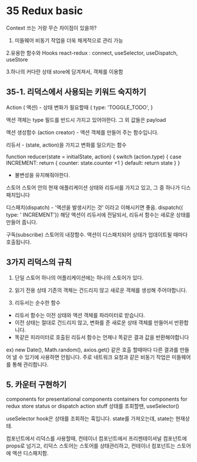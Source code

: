 # 35 Redux basic

Context 쓰는 거랑 무슨 차이점이 있을까?

1. 미들웨어
   비동기 작업을 더욱 채게적으로 관리 가능

2.유용한 함수와 Hooks
react-redux : connect, useSelector, useDispatch, useStore

3.하나의 커다란 상태
store에 담겨져서, 객체를 이용함

## 35-1. 리덕스에서 사용되는 키워드 숙지하기

Action ( 액션) - 상태 변화가 필요할때
{
type: 'TOGGLE_TODO',
}

액션 객체는 type 필드를 반드시 가지고 있어야한다. 그 외 값들은 payload

액션 생성함수 (action creator) - 액션 객체를 만들어 주는 함수입니다.

리듀서 - (state, action)을 가지고 변화를 일으키는 함수

function reducer(state = initialState, action) {
switch (action.type) {
case INCREMENT:
return {
counter: state.counter +1
}
default:
return state
}
}

- 불변성을 유지해줘야한다.

스토어
스토어 안의 현재 애플리케이션 상태와 리듀서를 가지고 있고, 그 중 하나가 디스패치입니다

디스패치(dispatch) - '액션을 발생시키는 것' 이라고 이해시키면 좋음.
dispatch({ type: ' INCREMENT'})
해당 액션이 리듀서에 전달되서, 리듀서 함수는 새로운 상태를 만들어 줍니다.

구독(subscribe)
스토어의 내장함수. 액션이 디스패치되어 상태가 업데이트될 때마다 호출됩니다.

## 3가지 리덕스의 규칙

1. 단일 스토어
   하나의 어플리케이션에는 하나의 스토어가 있다.

2. 읽기 전용 상태
   기존의 객체는 건드리지 않고 새로운 객체를 생성해 주어야합니다.

3. 리듀서는 순수한 함수

- 리듀서 함수는 이전 상태와 액션 객체를 파라미터로 받습니다.
- 이전 상태는 절대로 건드리지 않고, 변화를 준 새로운 상태 객체를 만들어서 반환합니다.
- 똑같은 피라미터로 호출된 리듀서 함수는 언제나 똑같은 결과 값을 반환해야합니다

ex) new Date(), Math.random(), axios.get() 같은 호출 할때마다 다른 결과를 만들어 낼 수 있기에 사용하면 안됩니다.
주로 네트워크 요청과 같은 비동기 작업은 미들웨어를 통해 관리합니다.

## 5. 카운터 구현하기

components for presentational components
containers for components for redux store status or dispatch action stuff
상태를 조회할땐, useSelector()

useSelector hook은 상태를 조회하는 훅입니다. state를 가져오는데, state는 현재상태.

컴포넌트에서 리덕스를 사용할때, 컨테이너 컴포넌트에서 프리젠테이셔널 컴포넌트에 props로 넘기고, 리덕스 스토어는 스토어를 상태관리하고, 컨테이너 컴포넌트는 스토어에 액션 디스패치함.
